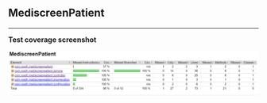 ## MediscreenPatient

---

**Test coverage screenshot** 

![TestScreenshot](resourcesreadme/MediscreenPatientTestScreenshot.png)
